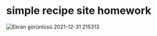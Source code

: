 # simple recipe site homework

![Ekran görüntüsü 2021-12-31 215313](https://user-images.githubusercontent.com/80003871/147836875-acebfe67-3902-434e-8a94-cb3657596b5a.png)

